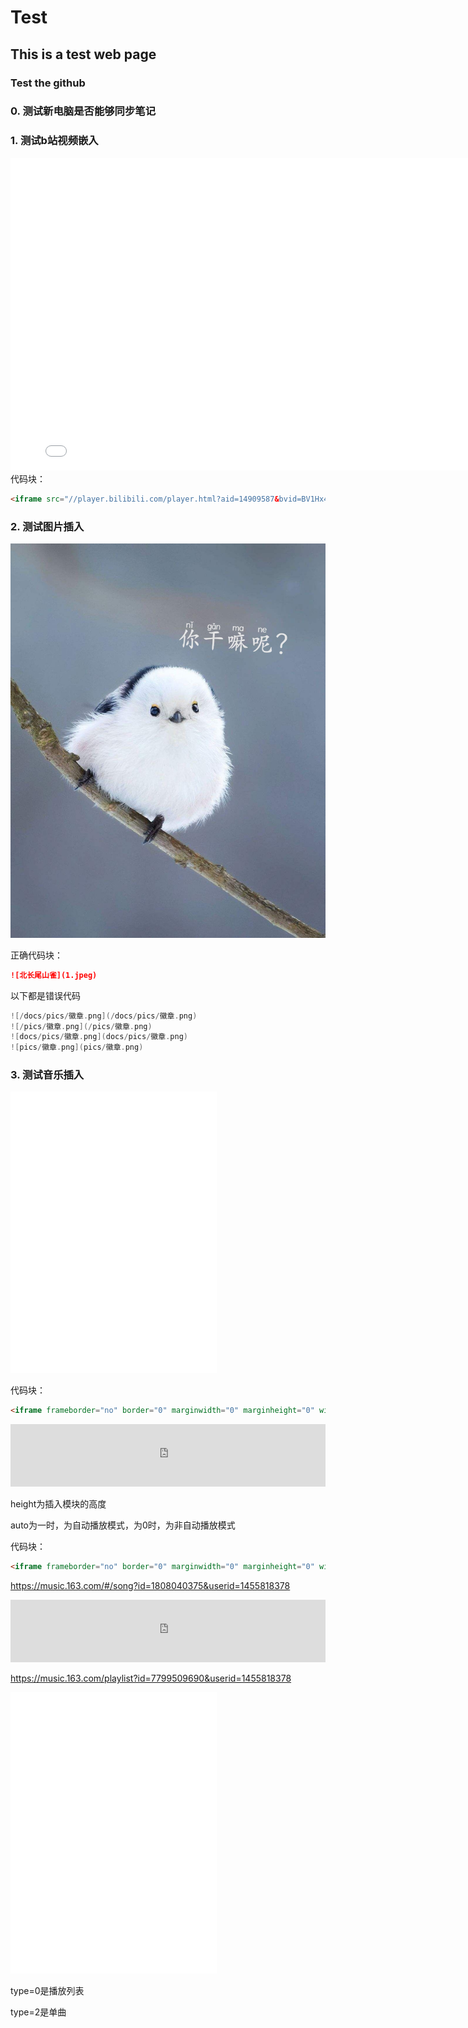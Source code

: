 # Test

## This is a test web page
### Test the github

### 0. 测试新电脑是否能够同步笔记


### 1. 测试b站视频嵌入
<iframe src="//player.bilibili.com/player.html?aid=14909587&bvid=BV1Hx411V7n9&cid=24297387&page=1" scrolling="no" border="0" frameborder="no" framespacing="0" allowfullscreen="true" width="800" height="500"> </iframe>
代码块：

```markdown
<iframe src="//player.bilibili.com/player.html?aid=14909587&bvid=BV1Hx411V7n9&cid=24297387&page=1" scrolling="no" border="0" frameborder="no" framespacing="0" allowfullscreen="true" width="800" height="500"> </iframe>
```



### 2. 测试图片插入
![北长尾山雀](1.jpeg)

正确代码块：

```markdown
![北长尾山雀](1.jpeg)
```



以下都是错误代码

```cpp
![/docs/pics/徽章.png](/docs/pics/徽章.png)
![/pics/徽章.png](/pics/徽章.png)
![docs/pics/徽章.png](docs/pics/徽章.png)
![pics/徽章.png](pics/徽章.png)
```

### 3. 测试音乐插入
<iframe frameborder="no" border="0" marginwidth="0" marginheight="0" width="330" height="450" src="//music.163.com/outchain/player?type=0&id=5156824747&auto=0&height=430"></iframe>

代码块：

```html
<iframe frameborder="no" border="0" marginwidth="0" marginheight="0" width="330" height="450" src="//music.163.com/outchain/player?type=0&id=5156824747&auto=0&height=430"></iframe>
```



<iframe frameborder="no" border="0" marginwidth="0" marginheight="0" width="100%" height="100" src="https://music.163.com/outchain/player?type=2&amp;id=38018486&amp;auto=0&amp;height=100"></iframe>

height为插入模块的高度

auto为一时，为自动播放模式，为0时，为非自动播放模式


代码块：

```html
<iframe frameborder="no" border="0" marginwidth="0" marginheight="0" width="100%" height="100" src="https://music.163.com/outchain/player?type=2&amp;id=38018486&amp;auto=0&amp;height=100"></iframe>
```



https://music.163.com/#/song?id=1808040375&userid=1455818378

<iframe frameborder="no" border="0" marginwidth="0" marginheight="0" width="100%" height="100" src="https://music.163.com/outchain/player?type=2&amp;id=1808040375&amp;auto=0&amp;height=100"></iframe>

https://music.163.com/playlist?id=7799509690&userid=1455818378

<iframe frameborder="no" border="0" marginwidth="0" marginheight="0" width="330" height="450" src="//music.163.com/outchain/player?type=0&id=7799509690&auto=0&height=430">Future bass</iframe>



type=0是播放列表

type=2是单曲

